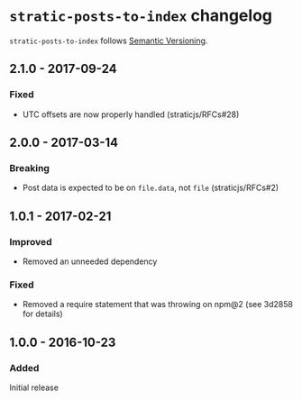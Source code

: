 # `stratic-posts-to-index` changelog

`stratic-posts-to-index` follows [Semantic Versioning][1].

## 2.1.0 - 2017-09-24

### Fixed

* UTC offsets are now properly handled (straticjs/RFCs#28)

## 2.0.0 - 2017-03-14

### Breaking

* Post data is expected to be on `file.data`, not `file` (straticjs/RFCs#2)

## 1.0.1 - 2017-02-21

### Improved

* Removed an unneeded dependency

### Fixed

* Removed a require statement that was throwing on npm@2 (see 3d2858 for details)

## 1.0.0 - 2016-10-23

### Added

Initial release

 [1]: http://semver.org/
